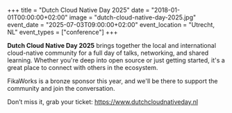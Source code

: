 +++
title = "Dutch Cloud Native Day 2025"
date = "2018-01-01T00:00:00+02:00"
image = "dutch-cloud-native-day-2025.jpg"
event_date = "2025-07-03T09:00:00+02:00"
event_location = "Utrecht, NL"
event_types = ["conference"]
+++

**Dutch Cloud Native Day 2025** brings together the local and international
cloud-native community for a full day of talks, networking, and shared learning.
Whether you're deep into open source or just getting started, it's a great place
to connect with others in the ecosystem.

FikaWorks is a bronze sponsor this year, and we'll be there to support the
community and join the conversation.

Don’t miss it, grab your ticket: https://www.dutchcloudnativeday.nl
